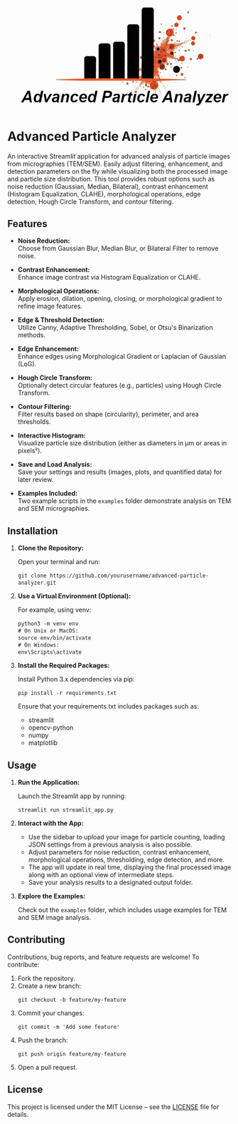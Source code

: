 <p align="center">
  <img src="APA_logo.jpg" alt="Advanced Particle Analyzer Logo" width="600">
</p>

# Advanced Particle Analyzer

An interactive Streamlit application for advanced analysis of particle images from micrographies (TEM/SEM). Easily adjust filtering, enhancement, and detection parameters on the fly while visualizing both the processed image and particle size distribution. This tool provides robust options such as noise reduction (Gaussian, Median, Bilateral), contrast enhancement (Histogram Equalization, CLAHE), morphological operations, edge detection, Hough Circle Transform, and contour filtering.

## Features

- **Noise Reduction:**  
  Choose from Gaussian Blur, Median Blur, or Bilateral Filter to remove noise.

- **Contrast Enhancement:**  
  Enhance image contrast via Histogram Equalization or CLAHE.

- **Morphological Operations:**  
  Apply erosion, dilation, opening, closing, or morphological gradient to refine image features.

- **Edge & Threshold Detection:**  
  Utilize Canny, Adaptive Thresholding, Sobel, or Otsu's Binarization methods.

- **Edge Enhancement:**  
  Enhance edges using Morphological Gradient or Laplacian of Gaussian (LoG).

- **Hough Circle Transform:**  
  Optionally detect circular features (e.g., particles) using Hough Circle Transform.

- **Contour Filtering:**  
  Filter results based on shape (circularity), perimeter, and area thresholds.

- **Interactive Histogram:**  
  Visualize particle size distribution (either as diameters in µm or areas in pixels²).

- **Save and Load Analysis:**  
  Save your settings and results (images, plots, and quantified data) for later review.

- **Examples Included:**  
  Two example scripts in the `examples` folder demonstrate analysis on TEM and SEM micrographies.

## Installation

1. **Clone the Repository:**

   Open your terminal and run:
   ```
   git clone https://github.com/yourusername/advanced-particle-analyzer.git
   ```

2. **Use a Virtual Environment (Optional):**

   For example, using venv:
   ```
   python3 -m venv env
   # On Unix or MacOS:
   source env/bin/activate
   # On Windows:
   env\Scripts\activate
   ```

3. **Install the Required Packages:**

   Install Python 3.x dependencies via pip:
   ```
   pip install -r requirements.txt
   ```
   Ensure that your requirements.txt includes packages such as:
   - streamlit
   - opencv-python
   - numpy
   - matplotlib

## Usage

1. **Run the Application:**

   Launch the Streamlit app by running:
   ```
   streamlit run streamlit_app.py
   ```

2. **Interact with the App:**

   - Use the sidebar to upload your image for particle counting, loading JSON settings from a previous analysis is also possible.
   - Adjust parameters for noise reduction, contrast enhancement, morphological operations, thresholding, edge detection, and more.
   - The app will update in real time, displaying the final processed image along with an optional view of intermediate steps.
   - Save your analysis results to a designated output folder.

3. **Explore the Examples:**

   Check out the `examples` folder, which includes usage examples for TEM and SEM image analysis.

## Contributing

Contributions, bug reports, and feature requests are welcome! To contribute:

1. Fork the repository.
2. Create a new branch:
   ```
   git checkout -b feature/my-feature
   ```
3. Commit your changes:
   ```
   git commit -m 'Add some feature'
   ```
4. Push the branch:
   ```
   git push origin feature/my-feature
   ```
5. Open a pull request.

## License

This project is licensed under the MIT License – see the [LICENSE](LICENSE) file for details.

